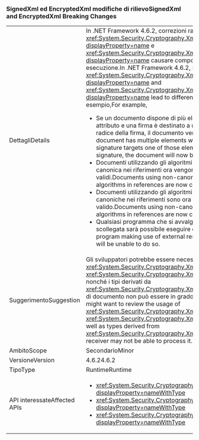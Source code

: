 ### <a name="signedxml-and-encryptedxml-breaking-changes"></a><span data-ttu-id="5ebad-101">SignedXml ed EncryptedXml modifiche di rilievo</span><span class="sxs-lookup"><span data-stu-id="5ebad-101">SignedXml and EncryptedXml Breaking Changes</span></span>

|   |   |
|---|---|
|<span data-ttu-id="5ebad-102">Dettagli</span><span class="sxs-lookup"><span data-stu-id="5ebad-102">Details</span></span>|<span data-ttu-id="5ebad-103">In .NET Framework 4.6.2, correzioni rapide della sicurezza <xref:System.Security.Cryptography.Xml.SignedXml?displayProperty=name> e <xref:System.Security.Cryptography.Xml.EncryptedXml?displayProperty=name> causare comportamenti diversi in fase di esecuzione.</span><span class="sxs-lookup"><span data-stu-id="5ebad-103">In .NET Framework 4.6.2, Security fixes in <xref:System.Security.Cryptography.Xml.SignedXml?displayProperty=name> and <xref:System.Security.Cryptography.Xml.EncryptedXml?displayProperty=name> lead to different run-time behaviors.</span></span> <span data-ttu-id="5ebad-104">Ad esempio,</span><span class="sxs-lookup"><span data-stu-id="5ebad-104">For example,</span></span><ul><li><span data-ttu-id="5ebad-105">Se un documento dispone di più elementi con lo stesso <code>id</code> attributo e una firma è destinato a uno di questi elementi come la radice della firma, il documento verrà considerato non valido.</span><span class="sxs-lookup"><span data-stu-id="5ebad-105">If a document has multiple elements with the same <code>id</code> attribute and a signature targets one of those elements as the root of the signature, the document will now be considered invalid.</span></span></li><li><span data-ttu-id="5ebad-106">Documenti utilizzando gli algoritmi di trasformazione XPath non canonica nei riferimenti ora vengono considerati non validi.</span><span class="sxs-lookup"><span data-stu-id="5ebad-106">Documents using non-canonical XPath transform algorithms in references are now considered invalid.</span></span></li><li><span data-ttu-id="5ebad-107">Documenti utilizzando gli algoritmi di trasformazione XSLT non canoniche nei riferimenti sono ora si consideri non valido.</span><span class="sxs-lookup"><span data-stu-id="5ebad-107">Documents using non-canonical XSLT transform algorithms in references are now consider invalid.</span></span></li><li><span data-ttu-id="5ebad-108">Qualsiasi programma che si avvalgono di firme di risorse esterne scollegata sarà possibile eseguire questa operazione.</span><span class="sxs-lookup"><span data-stu-id="5ebad-108">Any program making use of external resource detached signatures will be unable to do so.</span></span></li></ul>|
|<span data-ttu-id="5ebad-109">Suggerimento</span><span class="sxs-lookup"><span data-stu-id="5ebad-109">Suggestion</span></span>|<span data-ttu-id="5ebad-110">Gli sviluppatori potrebbe essere necessario verificare la sintassi delle <xref:System.Security.Cryptography.Xml.XmlDsigXsltTransform> e <xref:System.Security.Cryptography.Xml.XmlDsigXsltTransform>, nonché i tipi derivati da <xref:System.Security.Cryptography.Xml.Transform> dopo un ricevitore di documento non può essere in grado di elaborarlo.</span><span class="sxs-lookup"><span data-stu-id="5ebad-110">Developers might want to review the usage of <xref:System.Security.Cryptography.Xml.XmlDsigXsltTransform> and <xref:System.Security.Cryptography.Xml.XmlDsigXsltTransform>, as well as types derived from <xref:System.Security.Cryptography.Xml.Transform> since a document receiver may not be able to process it.</span></span>|
|<span data-ttu-id="5ebad-111">Ambito</span><span class="sxs-lookup"><span data-stu-id="5ebad-111">Scope</span></span>|<span data-ttu-id="5ebad-112">Secondario</span><span class="sxs-lookup"><span data-stu-id="5ebad-112">Minor</span></span>|
|<span data-ttu-id="5ebad-113">Versione</span><span class="sxs-lookup"><span data-stu-id="5ebad-113">Version</span></span>|<span data-ttu-id="5ebad-114">4.6.2</span><span class="sxs-lookup"><span data-stu-id="5ebad-114">4.6.2</span></span>|
|<span data-ttu-id="5ebad-115">Tipo</span><span class="sxs-lookup"><span data-stu-id="5ebad-115">Type</span></span>|<span data-ttu-id="5ebad-116">Runtime</span><span class="sxs-lookup"><span data-stu-id="5ebad-116">Runtime</span></span>|
|<span data-ttu-id="5ebad-117">API interessate</span><span class="sxs-lookup"><span data-stu-id="5ebad-117">Affected APIs</span></span>|<ul><li><xref:System.Security.Cryptography.Xml.Transform?displayProperty=nameWithType></li><li><xref:System.Security.Cryptography.Xml.XmlDsigXPathTransform?displayProperty=nameWithType></li><li><xref:System.Security.Cryptography.Xml.XmlDsigXsltTransform?displayProperty=nameWithType></li></ul>|

